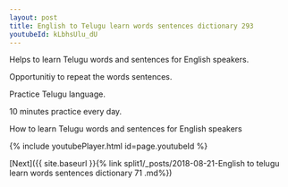 ```yaml
---
layout: post
title: English to Telugu learn words sentences dictionary 293 
youtubeId: kLbhsUlu_dU
---
```

 
 
Helps to learn Telugu words and sentences for English speakers.

Opportunitiy to repeat the words sentences. 

Practice Telugu language. 
 
10 minutes practice every day. 
 
How to learn Telugu words and sentences for English speakers 
 
{% include youtubePlayer.html id=page.youtubeId %}
 
 
[Next]({{ site.baseurl }}{% link  split1/_posts/2018-08-21-English to telugu learn words sentences dictionary 71 .md%})
 
